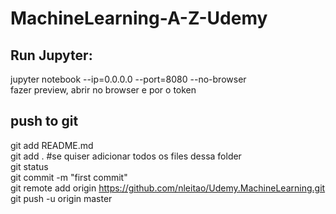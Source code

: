 # MachineLearning-A-Z-Udemy
## Run Jupyter:
jupyter notebook --ip=0.0.0.0 --port=8080 --no-browser  
fazer preview, abrir no browser e por o token  

## push to git
git add README.md  
git add .   #se quiser adicionar todos os files dessa folder  
git status  
git commit -m "first commit"  
git remote add origin https://github.com/nleitao/Udemy.MachineLearning.git  
git push -u origin master  
